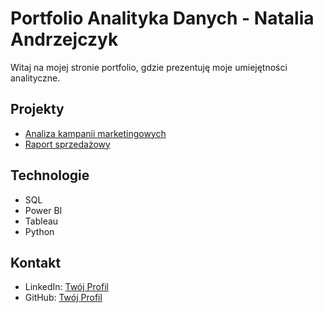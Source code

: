 # Portfolio Analityka Danych - Natalia Andrzejczyk

Witaj na mojej stronie portfolio, gdzie prezentuję moje umiejętności analityczne.

## Projekty
- [Analiza kampanii marketingowych](projekty/projekt1.html)
- [Raport sprzedażowy](projekty/projekt2.html)

## Technologie
- SQL
- Power BI
- Tableau
- Python

## Kontakt
- LinkedIn: [Twój Profil](https://www.linkedin.com)
- GitHub: [Twój Profil](https://github.com/natkadata)
